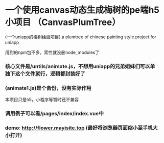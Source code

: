 # 一个使用canvas动态生成梅树的pe端h5小项目 （CanvasPlumTree）
(一个uniapp的梅树绘画项目) a  plumtree of chinese painting style project for uniapp

用到的npm包不多，索性就没删node_modules了
### 核心文件是/untils/animate.js，不想用uniapp的兄弟姐妹们可以单独下这个文件就行，逻辑都封装好了
### (animate1.js)是个备份，没有实际作用

本项目只是h5，小程序等暂时还不兼容

### 调用例子可以看/pages/index/index.vue中

### demo: http://flower.mayisite.top  (最好将浏览器页面缩小至手机大小打开)



